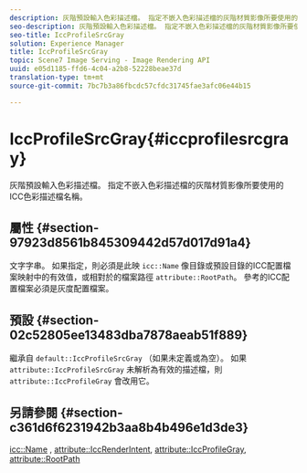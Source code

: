 ```yaml
---
description: 灰階預設輸入色彩描述檔。 指定不嵌入色彩描述檔的灰階材質影像所要使用的ICC色彩描述檔名稱。
seo-description: 灰階預設輸入色彩描述檔。 指定不嵌入色彩描述檔的灰階材質影像所要使用的ICC色彩描述檔名稱。
seo-title: IccProfileSrcGray
solution: Experience Manager
title: IccProfileSrcGray
topic: Scene7 Image Serving - Image Rendering API
uuid: e05d1185-ffd6-4c04-a2b8-52228beae37d
translation-type: tm+mt
source-git-commit: 7bc7b3a86fbcdc57cfdc31745fae3afc06e44b15

---
```



# IccProfileSrcGray{#iccprofilesrcgray}

灰階預設輸入色彩描述檔。 指定不嵌入色彩描述檔的灰階材質影像所要使用的ICC色彩描述檔名稱。

## 屬性 {#section-97923d8561b845309442d57d017d91a4}

文字字串。 如果指定，則必須是此映 `icc::Name` 像目錄或預設目錄的ICC配置檔案映射中的有效值，或相對於的檔案路徑 `attribute::RootPath`。 參考的ICC配置檔案必須是灰度配置檔案。

## 預設 {#section-02c52805ee13483dba7878aeab51f889}

繼承自 `default::IccProfileSrcGray` （如果未定義或為空）。 如果 `attribute::IccProfileSrcGray` 未解析為有效的描述檔，則 `attribute::IccProfileGray` 會改用它。

## 另請參閱 {#section-c361d6f6231942b3aa8b4b496e1d3de3}

[icc::Name](../../../../../ir-api/material-cat/image-rendering-api-ref/c-ir-material-catalog/c-ir-icc-profile-map-reference/r-ir-name-icc.md#reference-7a293ede360e433782575f8f6a562ac2) , [attribute::IccRenderIntent](../../../../../ir-api/material-cat/image-rendering-api-ref/c-ir-material-catalog/c-ir-attributes-reference/r-ir-iccrenderintent.md#reference-3b80b7a4c25545a593c5076f318b5c40), [attribute::IccProfileGray](../../../../../ir-api/material-cat/image-rendering-api-ref/c-ir-material-catalog/c-ir-attributes-reference/r-ir-iccprofilegray.md#reference-712f1d0dcca748df9aaf495681bb39e6), [attribute::RootPath](../../../../../ir-api/material-cat/image-rendering-api-ref/c-ir-material-catalog/c-ir-attributes-reference/r-ir-rootpath.md#reference-a4d7c96b62e14fcbad1740c702f160f3)

